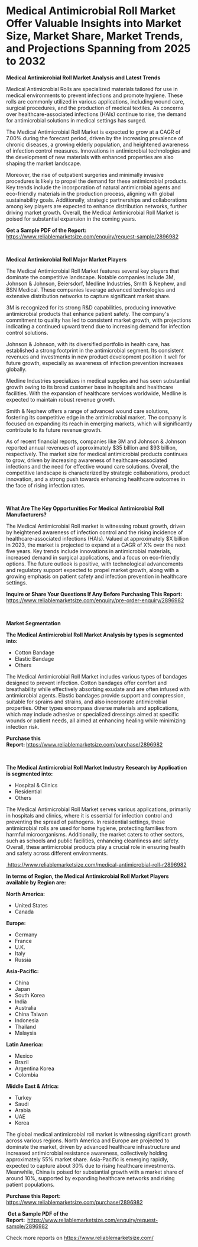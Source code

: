 <p><h1>Medical Antimicrobial Roll Market Offer Valuable Insights into Market Size, Market Share, Market Trends, and Projections Spanning from 2025 to 2032</h1></p><p><strong>Medical Antimicrobial Roll Market Analysis and Latest Trends</strong></p>
<p><p>Medical Antimicrobial Rolls are specialized materials tailored for use in medical environments to prevent infections and promote hygiene. These rolls are commonly utilized in various applications, including wound care, surgical procedures, and the production of medical textiles. As concerns over healthcare-associated infections (HAIs) continue to rise, the demand for antimicrobial solutions in medical settings has surged.</p><p>The Medical Antimicrobial Roll Market is expected to grow at a CAGR of 7.00% during the forecast period, driven by the increasing prevalence of chronic diseases, a growing elderly population, and heightened awareness of infection control measures. Innovations in antimicrobial technologies and the development of new materials with enhanced properties are also shaping the market landscape. </p><p>Moreover, the rise of outpatient surgeries and minimally invasive procedures is likely to propel the demand for these antimicrobial products. Key trends include the incorporation of natural antimicrobial agents and eco-friendly materials in the production process, aligning with global sustainability goals. Additionally, strategic partnerships and collaborations among key players are expected to enhance distribution networks, further driving market growth. Overall, the Medical Antimicrobial Roll Market is poised for substantial expansion in the coming years.</p></p>
<p><strong>Get a Sample PDF of the Report:&nbsp;</strong> <a href="https://www.reliablemarketsize.com/enquiry/request-sample/2896982?utm_campaign=2754&utm_medium=2&utm_source=Github&utm_content=ia&utm_term=15032025&utm_id=medical-antimicrobial-roll">https://www.reliablemarketsize.com/enquiry/request-sample/2896982</a></p>
<p>&nbsp;</p>
<p><strong>Medical Antimicrobial Roll Major Market Players</strong></p>
<p><p>The Medical Antimicrobial Roll Market features several key players that dominate the competitive landscape. Notable companies include 3M, Johnson & Johnson, Beiersdorf, Medline Industries, Smith & Nephew, and BSN Medical. These companies leverage advanced technologies and extensive distribution networks to capture significant market share.</p><p>3M is recognized for its strong R&D capabilities, producing innovative antimicrobial products that enhance patient safety. The company's commitment to quality has led to consistent market growth, with projections indicating a continued upward trend due to increasing demand for infection control solutions.</p><p>Johnson & Johnson, with its diversified portfolio in health care, has established a strong footprint in the antimicrobial segment. Its consistent revenues and investments in new product development position it well for future growth, especially as awareness of infection prevention increases globally.</p><p>Medline Industries specializes in medical supplies and has seen substantial growth owing to its broad customer base in hospitals and healthcare facilities. With the expansion of healthcare services worldwide, Medline is expected to maintain robust revenue growth.</p><p>Smith & Nephew offers a range of advanced wound care solutions, fostering its competitive edge in the antimicrobial market. The company is focused on expanding its reach in emerging markets, which will significantly contribute to its future revenue growth.</p><p>As of recent financial reports, companies like 3M and Johnson & Johnson reported annual revenues of approximately $35 billion and $93 billion, respectively. The market size for medical antimicrobial products continues to grow, driven by increasing awareness of healthcare-associated infections and the need for effective wound care solutions. Overall, the competitive landscape is characterized by strategic collaborations, product innovation, and a strong push towards enhancing healthcare outcomes in the face of rising infection rates.</p></p>
<p>&nbsp;</p>
<p><strong>What Are The Key Opportunities For Medical Antimicrobial Roll Manufacturers?</strong></p>
<p><p>The Medical Antimicrobial Roll market is witnessing robust growth, driven by heightened awareness of infection control and the rising incidence of healthcare-associated infections (HAIs). Valued at approximately $X billion in 2023, the market is projected to expand at a CAGR of X% over the next five years. Key trends include innovations in antimicrobial materials, increased demand in surgical applications, and a focus on eco-friendly options. The future outlook is positive, with technological advancements and regulatory support expected to propel market growth, along with a growing emphasis on patient safety and infection prevention in healthcare settings.</p></p>
<p><strong>Inquire or Share Your Questions If Any Before Purchasing This Report:</strong> <a href="https://www.reliablemarketsize.com/enquiry/pre-order-enquiry/2896982?utm_campaign=2754&utm_medium=2&utm_source=Github&utm_content=ia&utm_term=15032025&utm_id=medical-antimicrobial-roll">https://www.reliablemarketsize.com/enquiry/pre-order-enquiry/2896982</a></p>
<p>&nbsp;</p>
<p><strong>Market Segmentation</strong></p>
<p><strong>The Medical Antimicrobial Roll Market Analysis by types is segmented into:</strong></p>
<p><ul><li> Cotton Bandage</li><li>Elastic Bandage</li><li>Others </li></ul></p>
<p><p>The Medical Antimicrobial Roll Market includes various types of bandages designed to prevent infection. Cotton bandages offer comfort and breathability while effectively absorbing exudate and are often infused with antimicrobial agents. Elastic bandages provide support and compression, suitable for sprains and strains, and also incorporate antimicrobial properties. Other types encompass diverse materials and applications, which may include adhesive or specialized dressings aimed at specific wounds or patient needs, all aimed at enhancing healing while minimizing infection risk.</p></p>
<p><strong>Purchase this Report:&nbsp;</strong><a href="https://www.reliablemarketsize.com/purchase/2896982?utm_campaign=2754&utm_medium=2&utm_source=Github&utm_content=ia&utm_term=15032025&utm_id=medical-antimicrobial-roll">https://www.reliablemarketsize.com/purchase/2896982</a></p>
<p>&nbsp;</p>
<p><strong>The Medical Antimicrobial Roll Market Industry Research by Application is segmented into:</strong></p>
<p><ul><li> Hospital & Clinics</li><li>Residential</li><li>Others </li></ul></p>
<p><p>The Medical Antimicrobial Roll Market serves various applications, primarily in hospitals and clinics, where it is essential for infection control and preventing the spread of pathogens. In residential settings, these antimicrobial rolls are used for home hygiene, protecting families from harmful microorganisms. Additionally, the market caters to other sectors, such as schools and public facilities, enhancing cleanliness and safety. Overall, these antimicrobial products play a crucial role in ensuring health and safety across different environments.</p></p>
<p><a href="https://www.reliablemarketsize.com/medical-antimicrobial-roll-r2896982?utm_campaign=2754&utm_medium=2&utm_source=Github&utm_content=ia&utm_term=15032025&utm_id=medical-antimicrobial-roll">&nbsp;https://www.reliablemarketsize.com/medical-antimicrobial-roll-r2896982</a></p>
<p><strong>In terms of Region, the Medical Antimicrobial Roll Market Players available by Region are:</strong></p>
<p>
    <p> <strong> North America: </strong>
        <ul>
            <li>United States</li>
            <li>Canada</li>
        </ul>
        </p> 
    <p> <strong> Europe: </strong>
        <ul>
            <li>Germany</li>
            <li>France</li>
            <li>U.K.</li>
            <li>Italy</li>
            <li>Russia</li>
        </ul>
        </p> 
    <p> <strong> Asia-Pacific: </strong>
        <ul>
            <li>China</li>
            <li>Japan</li>
            <li>South Korea</li>
            <li>India</li>
            <li>Australia</li>
            <li>China Taiwan</li>
            <li>Indonesia</li>
            <li>Thailand</li>
            <li>Malaysia</li>
        </ul>
        </p> 
    <p> <strong> Latin America: </strong>
        <ul>
            <li>Mexico</li>
            <li>Brazil</li>
            <li>Argentina Korea</li>
            <li>Colombia</li>
        </ul>
        </p> 
    <p> <strong> Middle East & Africa: </strong>
        <ul>
            <li>Turkey</li>
            <li>Saudi</li>
            <li>Arabia</li>
            <li>UAE</li>
            <li>Korea</li>
        </ul>
    </p>
    </p>
<p><p>The global medical antimicrobial roll market is witnessing significant growth across various regions. North America and Europe are projected to dominate the market, driven by advanced healthcare infrastructure and increased antimicrobial resistance awareness, collectively holding approximately 55% market share. Asia-Pacific is emerging rapidly, expected to capture about 30% due to rising healthcare investments. Meanwhile, China is poised for substantial growth with a market share of around 10%, supported by expanding healthcare networks and rising patient populations.</p></p>
<p><strong>Purchase this Report: </strong><a href="https://www.reliablemarketsize.com/purchase/2896982?utm_campaign=2754&utm_medium=2&utm_source=Github&utm_content=ia&utm_term=15032025&utm_id=medical-antimicrobial-roll">https://www.reliablemarketsize.com/purchase/2896982</a></p>
<p>&nbsp;<strong>Get a Sample PDF of the Report:&nbsp;&nbsp;</strong><a href="https://www.reliablemarketsize.com/enquiry/request-sample/2896982?utm_campaign=2754&utm_medium=2&utm_source=Github&utm_content=ia&utm_term=15032025&utm_id=medical-antimicrobial-roll">https://www.reliablemarketsize.com/enquiry/request-sample/2896982</a></p>
<p><strong></strong></p>
<p>Check more reports on <a href="https://www.reliablemarketsize.com/?utm_campaign=2754&utm_medium=2&utm_source=Github&utm_content=ia&utm_term=15032025&utm_id=medical-antimicrobial-roll">https://www.reliablemarketsize.com/</a></p>